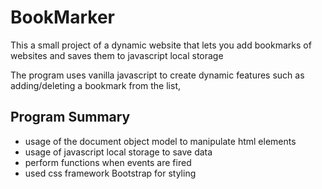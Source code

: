# BookMarker

This a small project of a dynamic website that lets you add bookmarks of websites and saves them to javascript local storage

The program uses vanilla javascript to create dynamic features such as adding/deleting a bookmark from the list, 

## Program Summary

- usage of the document object model to manipulate html elements
- usage of javascript local storage to save data
- perform functions when events are fired
- used css framework Bootstrap for styling
